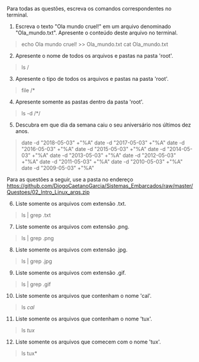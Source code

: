 Para todas as questões, escreva os comandos correspondentes no terminal.

1. Escreva o texto "Ola mundo cruel!" em um arquivo denominado "Ola_mundo.txt". Apresente o conteúdo deste arquivo no terminal.
>echo Ola mundo cruel! >> Ola_mundo.txt
cat Ola_mundo.txt

2. Apresente o nome de todos os arquivos e pastas na pasta 'root'.
>ls /

3. Apresente o tipo de todos os arquivos e pastas na pasta 'root'.
>file /*

4. Apresente somente as pastas dentro da pasta 'root'.
>ls -d /*/

5. Descubra em que dia da semana caiu o seu aniversário nos últimos dez anos.
>date -d "2018-05-03" +"%A"
date -d "2017-05-03" +"%A"
date -d "2016-05-03" +"%A"
date -d "2015-05-03" +"%A"
date -d "2014-05-03" +"%A"
date -d "2013-05-03" +"%A"
date -d "2012-05-03" +"%A"
date -d "2011-05-03" +"%A"
date -d "2010-05-03" +"%A"
date -d "2009-05-03" +"%A"

Para as questões a seguir, use a pasta no endereço https://github.com/DiogoCaetanoGarcia/Sistemas_Embarcados/raw/master/Questoes/02_Intro_Linux_arqs.zip

6. Liste somente os arquivos com extensão .txt.
>ls | grep .txt

7. Liste somente os arquivos com extensão .png.
>ls | grep .png

8. Liste somente os arquivos com extensão .jpg.
>ls | grep .jpg

9. Liste somente os arquivos com extensão .gif.
>ls | grep .gif

10. Liste somente os arquivos que contenham o nome 'cal'.
>ls *cal*

11. Liste somente os arquivos que contenham o nome 'tux'.
>ls *tux*

12. Liste somente os arquivos que comecem com o nome 'tux'.
>ls tux*
